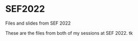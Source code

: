 # SEF2022
Files and slides from SEF 2022

These are the files from both of my sessions at SEF 2022.
tk